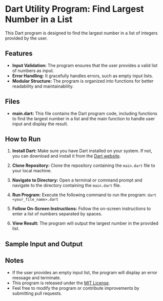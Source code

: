 # Dart Utility Program: Find Largest Number in a List

This Dart program is designed to find the largest number in a list of integers provided by the user.

## Features

- **Input Validation:** The program ensures that the user provides a valid list of numbers as input.
- **Error Handling:** It gracefully handles errors, such as empty input lists.
- **Modular Structure:** The program is organized into functions for better readability and maintainability.

## Files

- **main.dart:** This file contains the Dart program code, including functions to find the largest number in a list and the main function to handle user input and display the result.

## How to Run

1. **Install Dart:**
   Make sure you have Dart installed on your system. If not, you can download and install it from the [Dart website](https://dart.dev/get-dart).

2. **Clone Repository:**
   Clone the repository containing the `main.dart` file to your local machine.

3. **Navigate to Directory:**
   Open a terminal or command prompt and navigate to the directory containing the `main.dart` file.

4. **Run Program:**
   Execute the following command to run the program:
   `dart <your_file_name>.dart`

   
5. **Follow On-Screen Instructions:**
Follow the on-screen instructions to enter a list of numbers separated by spaces.

6. **View Result:**
The program will output the largest number in the provided list.

## Sample Input and Output


## Notes

- If the user provides an empty input list, the program will display an error message and terminate.
-  This program is released under the [MIT License](LICENSE).
- Feel free to modify the program or contribute improvements by submitting pull requests.






